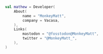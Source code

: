 <!--
**Monkey-Matt/Monkey-Matt** is a ✨ _special_ ✨ repository because its `README.md` (this file) appears on your GitHub profile.

Here are some ideas to get you started:

- 🔭 I’m currently working on ...
- 🌱 I’m currently learning ...
- 👯 I’m looking to collaborate on ...
- 🤔 I’m looking for help with ...
- 💬 Ask me about ...
- 📫 How to reach me: ...
- 😄 Pronouns: ...
- ⚡ Fun fact: ...
-->

```kotlin
val mathew = Developer(
    About(
        name = "MonkeyMatt",
        company = Vacasa,
    ),
    Links(
        mastodon = "@fosstodon@MonkeyMatt",
        twitter = "@MonkeyMatt_",
    ),
)
```

